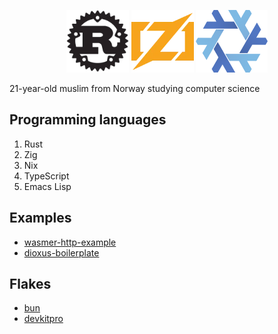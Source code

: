 <p align="center">
    <img width="100" height="100" src="rust.webp">
    <img width="100" height="100" src="zig.webp">
    <img width="115" height="100" src="nix.webp">
</p>

21-year-old muslim from Norway studying computer science

## Programming languages

1. Rust
2. Zig
3. Nix
4. TypeScript
5. Emacs Lisp

## Examples

- [wasmer-http-example](https://github.com/knarkzel/wasmer-http-example)
- [dioxus-boilerplate](https://github.com/knarkzel/dioxus-boilerplate)

## Flakes

- [bun](https://github.com/knarkzel/bun-flake)
- [devkitpro](https://github.com/knarkzel/devkitnix)
